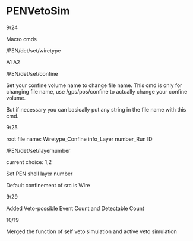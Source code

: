 # PENVetoSim

9/24

Macro cmds

/PEN/det/set/wiretype 

A1 A2

/PEN/det/set/confine

Set your confine volume name to change file name. This cmd is only for changing file name, use /gps/pos/confine to actually change your confine volume.

But if necessary you can basically put any string in the file name with this cmd.



9/25

root file name: Wiretype_Confine info_Layer number_Run ID

/PEN/det/set/layernumber

current choice: 1,2

Set PEN shell layer number

Default confinement of src is Wire



9/29

Added Veto-possible Event Count and Detectable Count



10/19

Merged the function of self veto simulation and active veto simulation
